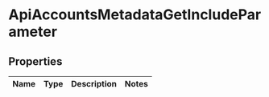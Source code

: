 

# ApiAccountsMetadataGetIncludeParameter


## Properties

| Name | Type | Description | Notes |
|------------ | ------------- | ------------- | -------------|



